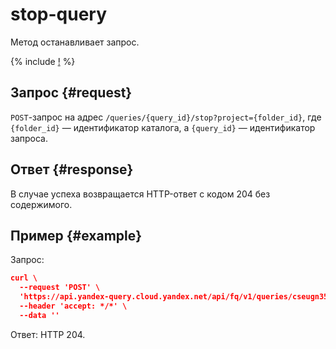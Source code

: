 # stop-query

Метод останавливает запрос.

{% include [!](../../_includes/api-common.md) %}

## Запрос {#request}

`POST`-запрос на адрес `/queries/{query_id}/stop?project={folder_id}`, где `{folder_id}` — идентификатор каталога, а `{query_id}` — идентификатор запроса.

## Ответ {#response}

В случае успеха возвращается HTTP-ответ с кодом 204 без содержимого.

## Пример {#example}

Запрос:

```json
curl \
  --request 'POST' \
  'https://api.yandex-query.cloud.yandex.net/api/fq/v1/queries/cseugn35bc3r********/stop?project=b1gaue5b382m********' \
  --header 'accept: */*' \
  --data ''
```

Ответ: HTTP 204.
